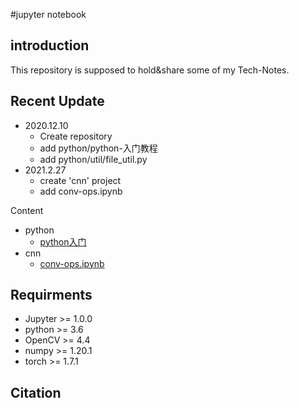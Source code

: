 #jupyter notebook


## introduction
This repository is supposed to hold&share some of my Tech-Notes.


## Recent Update
- 2020.12.10 
  - Create repository
  - add python/python-入门教程
  - add python/util/file_util.py
- 2021.2.27
  - create 'cnn'  project
  - add conv-ops.ipynb

Content

- python
   - [python入门](https://github.com/CvRocker/jupyter-notebook/blob/master/python/python-%E5%85%A5%E9%97%A8%E6%95%99%E7%A8%8B.ipynb)
- cnn
   - [conv-ops.ipynb](https://github.com/CvRocker/jupyter-notebook/blob/master/cnn/conv-ops.ipynb)


## Requirments
- Jupyter >= 1.0.0
- python >= 3.6
- OpenCV >= 4.4
- numpy >= 1.20.1
- torch >= 1.7.1


## Citation

